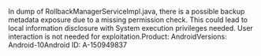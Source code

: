 In dump of RollbackManagerServiceImpl.java, there is a possible backup metadata exposure due to a missing permission check. This could lead to local information disclosure with System execution privileges needed. User interaction is not needed for exploitation.Product: AndroidVersions: Android-10Android ID: A-150949837